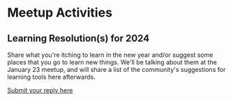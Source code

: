# Meetup Activities

## Learning Resolution(s) for 2024

Share what you're itching to learn in the new year and/or suggest some places that you go to learn new things. We'll be talking about them at the January 23 meetup, and will share a list of the community's suggestions for learning tools here afterwards.

<a target="_blank" rel="noopener noreferrer" href="https://forms.gle/LrnBEdS1vmdaoN4s5">Submit your reply here</a>
